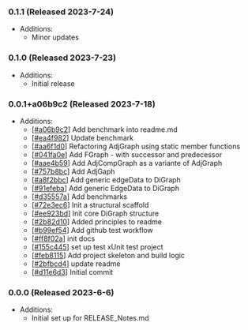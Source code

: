 ### 0.1.1 (Released 2023-7-24)

- Additions:
  - Minor updates

### 0.1.0 (Released 2023-7-23)

- Additions:
  - Initial release

### 0.0.1+a06b9c2 (Released 2023-7-18)

- Additions:
  - [[#a06b9c2](https://github.com/fslaborg/Graphoscope/commit/a06b9c296df63e7beba95c7dbcd7ff89fa0622ce)] Add benchmark into readme.md
  - [[#ea4f982](https://github.com/fslaborg/Graphoscope/commit/ea4f982fb7de8d843768fb7bdd5a524d375052ba)] Update benchmark
  - [[#aa6f1d0](https://github.com/fslaborg/Graphoscope/commit/aa6f1d0bce2dcacad0b5847eaf2d4f61911eee90)] Refactoring AdjGraph using static member functions
  - [[#041fa0e](https://github.com/fslaborg/Graphoscope/commit/041fa0edccd52fa5d29ee585986e136e4e2dd961)] Add FGraph - with successor and predecessor
  - [[#aae4b59](https://github.com/fslaborg/Graphoscope/commit/aae4b59111c81424a4c0e56b378382b1b91501f6)] Add AdjCompGraph as a variante of AdjGraph
  - [[#757b8bc](https://github.com/fslaborg/Graphoscope/commit/757b8bccda2a1702a9c211ae4a2181911450182d)] Add AdjGaph
  - [[#a8f2bbc](https://github.com/fslaborg/Graphoscope/commit/a8f2bbc844b67114b6dbc208f3aa9016858ea88b)] Add generic edgeData to DiGraph
  - [[#91efeba](https://github.com/fslaborg/Graphoscope/commit/91efeba12010028639f36e172a73a62556a33125)] Add generic EdgeData to DiGraph
  - [[#d35557a](https://github.com/fslaborg/Graphoscope/commit/d35557a3e076e10002aa385dcfe1c2a358f42e12)] Add benchmarks
  - [[#72e3ec6](https://github.com/fslaborg/Graphoscope/commit/72e3ec6390ca578bcb91e8e3392e11e97a836d08)] Init a structural scaffold
  - [[#ee923bd](https://github.com/fslaborg/Graphoscope/commit/ee923bda150ad7c9cb6fb65d0705cfd00338d6ce)] Init core DiGraph structure
  - [[#2b82d10](https://github.com/fslaborg/Graphoscope/commit/2b82d10dd18584dde0afb98c341c7e10389e0616)] Added principles to readme
  - [[#b99ef54](https://github.com/fslaborg/Graphoscope/commit/b99ef54fb0b17fbec79335b82a487eec72a7c47a)] Add github test workflow
  - [[#ff8f02a](https://github.com/fslaborg/Graphoscope/commit/ff8f02a64276b727f28a25f1932c160ce591faca)] init docs
  - [[#155c445](https://github.com/fslaborg/Graphoscope/commit/155c4450e771de94bff12aba6d97b11ec6308fa7)] set up test xUnit test project
  - [[#feb8115](https://github.com/fslaborg/Graphoscope/commit/feb8115c54d35741b245307781c2cb728d059b20)] Add project skeleton and build logic
  - [[#2bfbcd4](https://github.com/fslaborg/Graphoscope/commit/2bfbcd4fd78d2c1bbafe725ec4270b5c0ac34f4d)] update readme
  - [[#d11e6d3](https://github.com/fslaborg/Graphoscope/commit/d11e6d330aa5f003988ceeb3aecbdb72654b0662)] Initial commit

### 0.0.0 (Released 2023-6-6)

- Additions:
  - Initial set up for RELEASE_Notes.md
